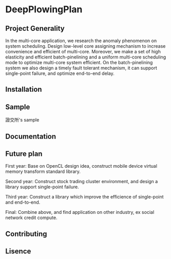 # DeepPlowingPlan

## Project Generality
In the multi-core application, we research the anomaly phenomenon on system scheduling.
Design low-level core assigning mechanism to increase convenience and efficient of
multi-core. Moreover, we make a set of high elasticity and efficient batch-pinelining and
 a uniform multi-core scheduling mode to optimize multi-core system efficient.
On the batch-pinelining system we also design a timely fault tolerant mechanism, it can
support single-point failure, and optimize end-to-end delay.
## Installation

## Sample
證交所's sample

## Documentation

## Future plan
First year: Base on OpenCL design idea, construct mobile device virtual memory transform standard library.

Second year: Construct stock trading cluster environment, and design a library support single-point failure.

Third year: Construct a library which improve the efficience of single-point and end-to-end.

Final: Combine above, and find application on other industry, ex social network credit compute.

## Contributing

## Lisence
